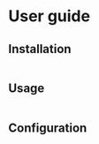 # User guide

## Installation

```{todo} Write it
```

## Usage

```{todo} Write it
```

## Configuration

```{todo} Write it
```
